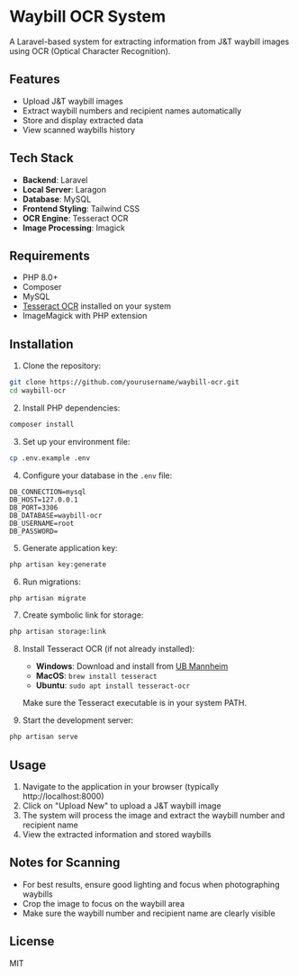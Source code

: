 # Waybill OCR System

A Laravel-based system for extracting information from J&T waybill images using OCR (Optical Character Recognition).

## Features

- Upload J&T waybill images
- Extract waybill numbers and recipient names automatically
- Store and display extracted data
- View scanned waybills history

## Tech Stack

- **Backend**: Laravel
- **Local Server**: Laragon
- **Database**: MySQL
- **Frontend Styling**: Tailwind CSS
- **OCR Engine**: Tesseract OCR
- **Image Processing**: Imagick

## Requirements

- PHP 8.0+
- Composer
- MySQL
- [Tesseract OCR](https://github.com/tesseract-ocr/tesseract) installed on your system
- ImageMagick with PHP extension

## Installation

1. Clone the repository:

```bash
git clone https://github.com/yourusername/waybill-ocr.git
cd waybill-ocr
```

2. Install PHP dependencies:

```bash
composer install
```

3. Set up your environment file:

```bash
cp .env.example .env
```

4. Configure your database in the `.env` file:

```
DB_CONNECTION=mysql
DB_HOST=127.0.0.1
DB_PORT=3306
DB_DATABASE=waybill-ocr
DB_USERNAME=root
DB_PASSWORD=
```

5. Generate application key:

```bash
php artisan key:generate
```

6. Run migrations:

```bash
php artisan migrate
```

7. Create symbolic link for storage:

```bash
php artisan storage:link
```

8. Install Tesseract OCR (if not already installed):

   - **Windows**: Download and install from [UB Mannheim](https://github.com/UB-Mannheim/tesseract/wiki)
   - **MacOS**: `brew install tesseract`
   - **Ubuntu**: `sudo apt install tesseract-ocr`

   Make sure the Tesseract executable is in your system PATH.

9. Start the development server:

```bash
php artisan serve
```

## Usage

1. Navigate to the application in your browser (typically http://localhost:8000)
2. Click on "Upload New" to upload a J&T waybill image
3. The system will process the image and extract the waybill number and recipient name
4. View the extracted information and stored waybills

## Notes for Scanning

- For best results, ensure good lighting and focus when photographing waybills
- Crop the image to focus on the waybill area
- Make sure the waybill number and recipient name are clearly visible

## License

MIT
